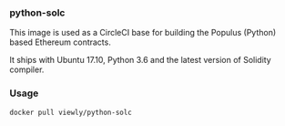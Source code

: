 ### python-solc
This image is used as a CircleCI base for building the Populus (Python) based 
Ethereum contracts.

It ships with Ubuntu 17.10, Python 3.6 and the latest version of Solidity compiler.

### Usage
```
docker pull viewly/python-solc
```
